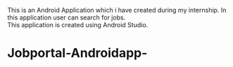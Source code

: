 This is an Android Application which i have created during my internship. 
In this application user can search for jobs.
<br> 
This application is created using Android Studio.
# Jobportal-Androidapp-
